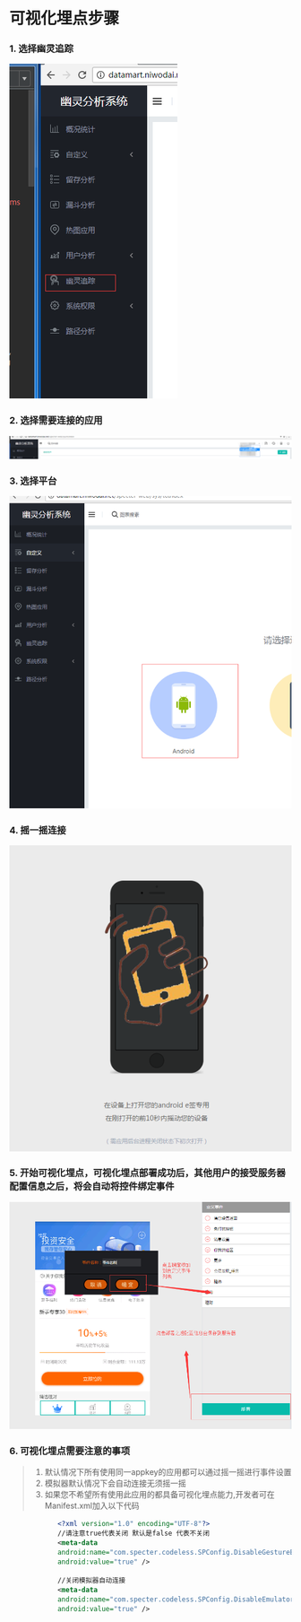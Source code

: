 # 可视化埋点步骤

### 1. 选择幽灵追踪

![](youlingzhuizong.png)

### 2. 选择需要连接的应用

![](xuanzexuyaochaxundeyingyong.png)

### 3. 选择平台

![](youlingzhuizong_android.png)

### 4. 摇一摇连接

![](yaoyiyaolianjie.png)

### 5. 开始可视化埋点，可视化埋点部署成功后，其他用户的接受服务器配置信息之后，将会自动将控件绑定事件

![](shezhishijian.png)

### 6. 可视化埋点需要注意的事项

> 1. 默认情况下所有使用同一appkey的应用都可以通过摇一摇进行事件设置
> 2. 模拟器默认情况下会自动连接无须摇一摇
> 3. 如果您不希望所有使用此应用的都具备可视化埋点能力,开发者可在Manifest.xml加入以下代码

```xml
            <?xml version="1.0" encoding="UTF-8"?>
            //请注意true代表关闭 默认是false 代表不关闭
            <meta-data
            android:name="com.specter.codeless.SPConfig.DisableGestureBindingUI"
            android:value="true" />

            //关闭模拟器自动连接
            <meta-data
            android:name="com.specter.codeless.SPConfig.DisableEmulatorBindingUI"
            android:value="true" />
```



